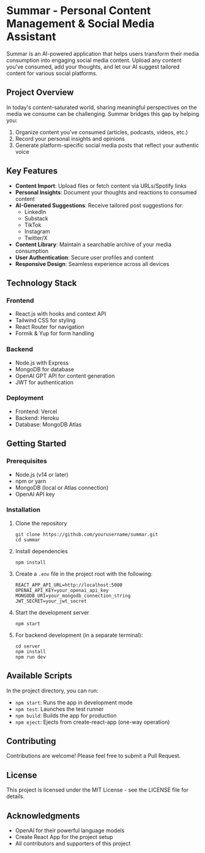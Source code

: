 # Summar - Personal Content Management & Social Media Assistant

Summar is an AI-powered application that helps users transform their media consumption into engaging social media content. Upload any content you've consumed, add your thoughts, and let our AI suggest tailored content for various social platforms.

## Project Overview

In today's content-saturated world, sharing meaningful perspectives on the media we consume can be challenging. Summar bridges this gap by helping you:

1. Organize content you've consumed (articles, podcasts, videos, etc.)
2. Record your personal insights and opinions
3. Generate platform-specific social media posts that reflect your authentic voice

## Key Features

- **Content Import**: Upload files or fetch content via URLs/Spotify links
- **Personal Insights**: Document your thoughts and reactions to consumed content
- **AI-Generated Suggestions**: Receive tailored post suggestions for:
  - LinkedIn
  - Substack
  - TikTok
  - Instagram
  - Twitter/X
- **Content Library**: Maintain a searchable archive of your media consumption
- **User Authentication**: Secure user profiles and content
- **Responsive Design**: Seamless experience across all devices

## Technology Stack

### Frontend
- React.js with hooks and context API
- Tailwind CSS for styling
- React Router for navigation
- Formik & Yup for form handling

### Backend
- Node.js with Express
- MongoDB for database
- OpenAI GPT API for content generation
- JWT for authentication

### Deployment
- Frontend: Vercel
- Backend: Heroku
- Database: MongoDB Atlas

## Getting Started

### Prerequisites
- Node.js (v14 or later)
- npm or yarn
- MongoDB (local or Atlas connection)
- OpenAI API key

### Installation

1. Clone the repository
   ```
   git clone https://github.com/yourusername/summar.git
   cd summar
   ```

2. Install dependencies
   ```
   npm install
   ```

3. Create a `.env` file in the project root with the following:
   ```
   REACT_APP_API_URL=http://localhost:5000
   OPENAI_API_KEY=your_openai_api_key
   MONGODB_URI=your_mongodb_connection_string
   JWT_SECRET=your_jwt_secret
   ```

4. Start the development server
   ```
   npm start
   ```
   
5. For backend development (in a separate terminal):
   ```
   cd server
   npm install
   npm run dev
   ```

## Available Scripts

In the project directory, you can run:

- `npm start`: Runs the app in development mode
- `npm test`: Launches the test runner
- `npm build`: Builds the app for production
- `npm eject`: Ejects from create-react-app (one-way operation)

## Contributing

Contributions are welcome! Please feel free to submit a Pull Request.

## License

This project is licensed under the MIT License - see the LICENSE file for details.

## Acknowledgments

- OpenAI for their powerful language models
- Create React App for the project setup
- All contributors and supporters of this project
